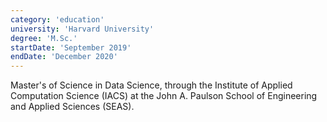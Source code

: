 ```yaml
---
category: 'education'
university: 'Harvard University'
degree: 'M.Sc.'
startDate: 'September 2019'
endDate: 'December 2020'
---
```


Master's of Science in Data Science, through the Institute of Applied Computation Science (IACS) at the John A. Paulson School of Engineering and Applied Sciences (SEAS).